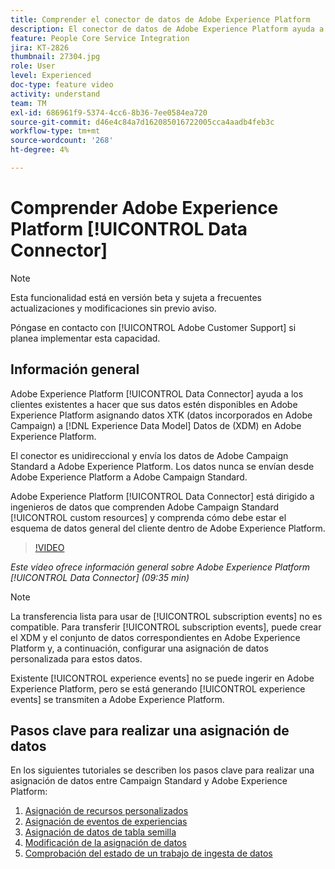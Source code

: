 ```yaml
---
title: Comprender el conector de datos de Adobe Experience Platform
description: El conector de datos de Adobe Experience Platform ayuda a los clientes existentes a ofrecer sus datos en Adobe Experience Platform asignando datos XTK (datos incorporados en Campaign) a datos del modelo de datos de experiencia (XDM) en Adobe Experience Platform.
feature: People Core Service Integration
jira: KT-2826
thumbnail: 27304.jpg
role: User
level: Experienced
doc-type: feature video
activity: understand
team: TM
exl-id: 686961f9-5374-4cc6-8b36-7ee0584ea720
source-git-commit: d46e4c84a7d162085016722005cca4aadb4feb3c
workflow-type: tm+mt
source-wordcount: '268'
ht-degree: 4%

---
```


# Comprender Adobe Experience Platform [!UICONTROL Data Connector]

>[!NOTE]
>
>Esta funcionalidad está en versión beta y sujeta a frecuentes actualizaciones y modificaciones sin previo aviso.
>
>Póngase en contacto con [!UICONTROL Adobe Customer Support] si planea implementar esta capacidad.

## Información general

Adobe Experience Platform [!UICONTROL Data Connector] ayuda a los clientes existentes a hacer que sus datos estén disponibles en Adobe Experience Platform asignando datos XTK (datos incorporados en Adobe Campaign) a [!DNL Experience Data Model] Datos de (XDM) en Adobe Experience Platform.

El conector es unidireccional y envía los datos de Adobe Campaign Standard a Adobe Experience Platform. Los datos nunca se envían desde Adobe Experience Platform a Adobe Campaign Standard.

Adobe Experience Platform [!UICONTROL Data Connector] está dirigido a ingenieros de datos que comprenden Adobe Campaign Standard [!UICONTROL custom resources] y comprenda cómo debe estar el esquema de datos general del cliente dentro de Adobe Experience Platform.

>[!VIDEO](https://video.tv.adobe.com/v/27304?quality=12&learn=on)

*Este vídeo ofrece información general sobre Adobe Experience Platform [!UICONTROL Data Connector] (09:35 min)*

>[!NOTE]
>
>La transferencia lista para usar de [!UICONTROL subscription events] no es compatible. Para transferir [!UICONTROL subscription events], puede crear el XDM y el conjunto de datos correspondientes en Adobe Experience Platform y, a continuación, configurar una asignación de datos personalizada para estos datos.
>
>Existente [!UICONTROL experience events] no se puede ingerir en Adobe Experience Platform, pero se está generando [!UICONTROL experience events] se transmiten a Adobe Experience Platform.

## Pasos clave para realizar una asignación de datos

En los siguientes tutoriales se describen los pasos clave para realizar una asignación de datos entre Campaign Standard y Adobe Experience Platform:

1. [Asignación de recursos personalizados](/help/administrating/adobe-experience-platform-data-connector/mapping-custom-resources.md)
2. [Asignación de eventos de experiencias](/help/administrating/adobe-experience-platform-data-connector/mapping-experience-events.md)
3. [Asignación de datos de tabla semilla](/help/administrating/adobe-experience-platform-data-connector/mapping-seed-table-data.md)
4. [Modificación de la asignación de datos](/help/administrating/adobe-experience-platform-data-connector/modifying-data-mapping.md)
5. [Comprobación del estado de un trabajo de ingesta de datos](/help/administrating/adobe-experience-platform-data-connector/checking-status-of-data-ingestion-jobs.md)

